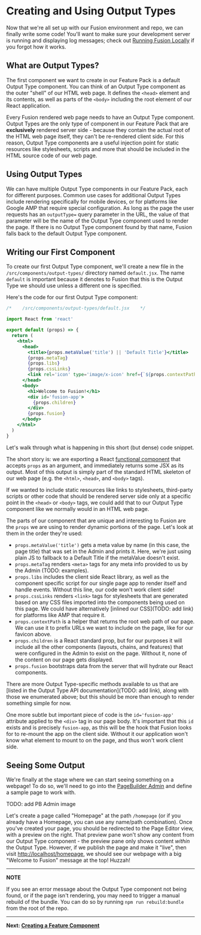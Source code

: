 # Creating and Using Output Types

Now that we're all set up with our Fusion environment and repo, we can finally write some code! You'll want to make sure your development server is running and displaying log messages; check out [Running Fusion Locally](./running-fusion-locally.md) if you forgot how it works.

## What are Output Types?

The first component we want to create in our Feature Pack is a default Output Type component. You can think of an Output Type component as the outer "shell" of our HTML web page. It defines the `<head>` element and its contents, as well as parts of the `<body>` including the root element of our React application.

Every Fusion rendered web page needs to have an Output Type component. Output Types are the only type of component in our Feature Pack that are **exclusively** rendered server side - because they contain the actual root of the HTML web page itself, they can't be re-rendered client side. For this reason, Output Type components are a useful injection point for static resources like stylesheets, scripts and more that should be included in the HTML source code of our web page.

## Using Output Types

We can have multiple Output Type components in our Feature Pack, each for different purposes. Common use cases for additional Output Types include rendering specifically for mobile devices, or for platforms like Google AMP that require special configuration. As long as the page the user requests has an `outputType=` query parameter in the URL, the value of that parameter will be the name of the Output Type component used to render the page. If there is no Output Type component found by that name, Fusion falls back to the default Output Type component.

## Writing our First Component

To create our first Output Type component, we'll create a new file in the `/src/components/output-types/` directory named `default.jsx`. The name `default` is important because it denotes to Fusion that this is the Output Type we should use unless a different one is specified.

Here's the code for our first Output Type component:

```jsx
/*    /src/components/output-types/default.jsx    */

import React from 'react'

export default (props) => {
  return (
    <html>
      <head>
        <title>{props.metaValue('title') || 'Default Title'}</title>
        {props.metaTag}
        {props.libs}
        {props.cssLinks}
        <link rel='icon' type='image/x-icon' href={`${props.contextPath}/resources/img/favicon.ico`} />
      </head>
      <body>
        <h1>Welcome to Fusion!</h1>
        <div id='fusion-app'>
          {props.children}
        </div>
        {props.fusion}
      </body>
    </html>
  )
}
```
Let's walk through what is happening in this short (but dense) code snippet.

The short story is: we are exporting a React [functional component](https://reactjs.org/docs/components-and-props.html#functional-and-class-components) that accepts `props` as an argument, and immediately returns some JSX as its output. Most of this output is simply part of the standard HTML skeleton of our web page (e.g. the `<html>`, `<head>`, and `<body>` tags).

If we wanted to include static resources like links to stylesheets, third-party scripts or other code that should be rendered server side only at a specific point in the `<head>` or `<body>` tags, we could add that to our Output Type component like we normally would in an HTML web page.

The parts of our component that are unique and interesting to Fusion are the `props` we are using to render dynamic portions of the page. Let's look at them in the order they're used:

- `props.metaValue('title')` gets a meta value by name (in this case, the page title) that was set in the Admin and prints it. Here, we're just using plain JS to fallback to a Default Title if the metaValue doesn't exist.
- `props.metaTag` renders `<meta>` tags for any meta info provided to us by the Admin (TODO: examples).
- `props.libs` includes the client side React library, as well as the component specific script for our single page app to render itself and handle events. Without this line, our code won't work client side!
- `props.cssLinks` renders `<link>` tags for stylesheets that are generated based on any CSS files imported into the components being used on this page. We could have alternatively [inlined our CSS](TODO: add link) for platforms like AMP that require it.
- `props.contextPath` is a helper that returns the root web path of our page. We can use it to prefix URLs we want to include on the page, like for our favicon above.
- `props.children` is a React standard prop, but for our purposes it will include all the other components (layouts, chains, and features) that were configured in the Admin to exist on the page. Without it, none of the content on our page gets displayed.
- `props.fusion` bootstraps data from the server that will hydrate our React components.

There are more Output Type-specific methods available to us that are [listed in the Output Type API documentation](TODO: add link), along with those we enumerated above; but this should be more than enough to render something simple for now.

One more subtle but important piece of code is the `id='fusion-app'` attribute applied to the `<div>` tag in our page body. It's important that this `id` exists and is precisely `fusion-app`, as this will be the hook that Fusion looks for to re-mount the app on the client side. Without it our application won't know what element to mount to on the page, and thus won't work client side.

## Seeing Some Output

We're finally at the stage where we can start seeing something on a webpage! To do so, we'll need to go into the [PageBuilder Admin](http://localhost/pb/admin) and define a sample page to work with.

TODO: add PB Admin image

Let's create a page called "Homepage" at the path `/homepage` (or if you already have a Homepage, you can use any name/path combination). Once you've created your page, you should be redirected to the Page Editor view, with a preview on the right. That preview pane won't show any content from our Output Type component - the preview pane only shows content *within* the Output Type. However, if we publish the page and make it "live", then visit [http://localhost/homepage](http://localhost/homepage), we should see our webpage with a big "Welcome to Fusion" message at the top! Huzzah!

---
**NOTE**

If you see an error message about the Output Type component not being found, or if the page isn't rendering, you may need to trigger a manual rebuild of the bundle. You can do so by running `npm run rebuild:bundle` from the root of the repo.

---

**Next: [Creating a Feature Component](./creating-feature-component.md)**
